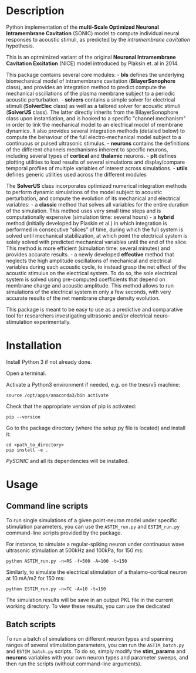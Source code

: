 Description
============

Python implementation of the **multi-Scale Optimized Neuronal Intramembrane Cavitation** (SONIC) model to compute individual neural responses to acoustic stimuli, as predicted by the *intramembrane cavitation* hypothesis.

This is an optmimized variant of the original **Neuronal Intramembrane Cavitation Excitation** (NICE) model introduced by Plaksin et. al in 2014.

This package contains several core modules:
	- **bls** defines the underlying biomechanical model of intramembrane cavitation (**BilayerSonophore** class), and provides an integration method to predict compute the mechanical oscillations of the plasma membrane subject to a periodic acoustic perturbation.
	- **solvers** contains a simple solver for electrical stimuli (**SolverElec** class) as well as a tailored solver for acoustic stimuli (**SolverUS** class). The latter directly inherits from the BilayerSonophore class upon instantiation, and is hooked to a specific "channel mechanism" in order to link the mechanical model to an electrical model of membrane dynamics. It also provides several integration methods (detailed below) to compute the behaviour of the full electro-mechanical model subject to a continuous or pulsed ultrasonic stimulus.
	- **neurons** contains the definitions of the different channels mechanisms inherent to specific neurons, including several types of **cortical** and **thalamic** neurons.
	- **plt** defines plotting utilities to load results of several simulations and display/compare temporal profiles of multiple variables of interest across simulations.
	- **utils** defines generic utilities used across the different modules

The **SolverUS** class incorporates optimized numerical integration methods to perform dynamic simulations of the model subject to acoustic perturbation, and compute the evolution of its mechanical and electrical variables:
	- a **classic** method that solves all variables for the entire duration of the simulation. This method uses very small time steps and is computationally expensive (simulation time: several hours)
	- a **hybrid** method (initially developed by Plaskin et al.) in which integration is performed in consecutive “slices” of time, during which the full system is solved until mechanical stabilization, at which point the electrical system is solely solved with predicted mechanical variables until the end of the slice. This method is more efficient (simulation time: several minutes) and provides accurate results.
	- a newly developed **effective** method that neglects the high amplitude oscillations of mechanical and electrical variables during each acoustic cycle, to instead grasp the net effect of the acoustic stimulus on the electrical system. To do so, the sole electrical system is solved using pre-computed coefficients that depend on membrane charge and acoustic amplitude. This method allows to run simulations of the electrical system in only a few seconds, with very accurate results of the net membrane charge density evolution.

This package is meant to be easy to use as a predictive and comparative tool for researchers investigating ultrasonic and/or electrical neuro-stimulation experimentally.


Installation
==================

Install Python 3 if not already done.

Open a terminal.

Activate a Python3 environment if needed, e.g. on the tnesrv5 machine:

	source /opt/apps/anaconda3/bin activate

Check that the appropriate version of pip is activated:

	pip --version

Go to the package directory (where the setup.py file is located) and install it:

	cd <path_to_directory>
	pip install -e .

*PySONIC* and all its dependencies will be installed.


Usage
=======

Command line scripts
---------------------

To run single simulations of a given point-neuron model under specific stimulation parameters, you can use the `ASTIM_run.py` and `ESTIM_run.py` command-line scripts provided by the package.

For instance, to simulate a regular-spiking neuron under continuous wave ultrasonic stimulation at 500kHz and 100kPa, for 150 ms:

	python ASTIM_run.py -n=RS -f=500 -A=100 -t=150

Similarly, to simulate the electrical stimulation of a thalamo-cortical neuron at 10 mA/m2 for 150 ms:

	python ESTIM_run.py -n=TC -A=10 -t=150

The simulation results will be save in an output PKL file in the current working directory. To view these results, you can use the dedicated


Batch scripts
---------------

To run a batch of simulations on different neuron types and spanning ranges of several stimulation parameters, you can run the `ASTIM_batch.py` and `ESTIM_batch.py` scripts. To do so, simply modify the **stim_params** and **neurons** variables with your own neuron types and parameter sweeps, and then run the scripts (without command-line arguments).


